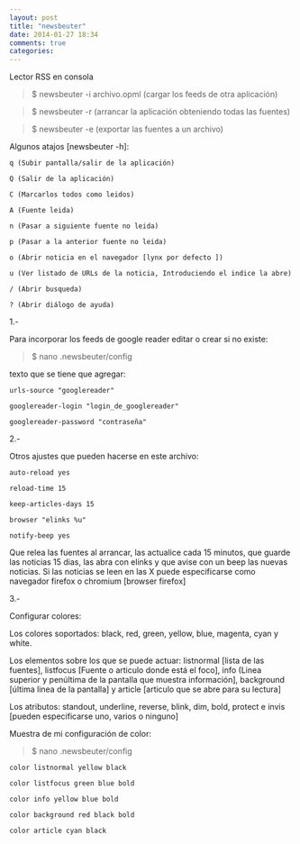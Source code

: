 ```yaml
---
layout: post
title: "newsbeuter"
date: 2014-01-27 18:34
comments: true
categories: 
---
```

Lector RSS en consola

>$ newsbeuter -i archivo.opml  (cargar los feeds de otra aplicación)

>$ newsbeuter -r (arrancar la aplicación obteniendo todas las fuentes)

>$ newsbeuter -e (exportar las fuentes a un archivo)

Algunos atajos [newsbeuter -h]:

	q (Subir pantalla/salir de la aplicación)

	Q (Salir de la aplicación)

	C (Marcarlos todos como leidos)

	A (Fuente leida)

	n (Pasar a siguiente fuente no leida)

	p (Pasar a la anterior fuente no leida)

	o (Abrir noticia en el navegador [lynx por defecto ])

	u (Ver listado de URLs de la noticia, Introduciendo el indice la abre)

	/ (Abrir busqueda)

	? (Abrir diálogo de ayuda)

1.-

Para incorporar los feeds de google reader editar o crear si no existe:

>$ nano .newsbeuter/config 

texto que se tiene que agregar:

	urls-source "googlereader" 

	googlereader-login "login_de_googlereader" 

	googlereader-password "contraseña"

2.-

Otros ajustes que pueden hacerse en este archivo:

	auto-reload yes 

	reload-time 15 

	keep-articles-days 15 

	browser "elinks %u"

	notify-beep yes

Que relea las fuentes al arrancar, las actualice cada 15 minutos, que guarde las noticias 15 dias, las abra con elinks y que avise con un beep las nuevas noticias. Si las noticias se leen en las X puede especificarse como navegador firefox o chromium [browser firefox]

3.-

Configurar colores:

Los colores soportados: black, red, green, yellow, blue, magenta, cyan y white. 

Los elementos sobre los que se puede actuar: listnormal [lista de las fuentes], listfocus [Fuente o articulo donde está el foco], info (Linea superior y penúltima de la pantalla que muestra información], background [última linea de la pantalla] y article [articulo que se abre para su lectura]

Los atributos: standout, underline, reverse, blink, dim, bold, protect e invis [pueden especificarse uno, varios o ninguno]

Muestra de mi configuración de color:

>$ nano .newsbeuter/config

	color listnormal yellow black

	color listfocus green blue bold

	color info yellow blue bold

	color background red black bold

	color article cyan black

